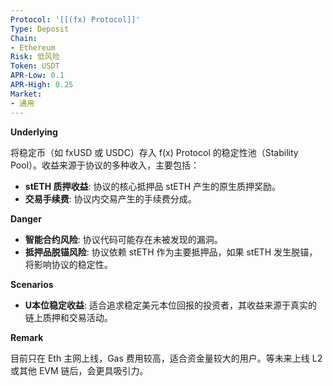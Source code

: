 ```yaml
---
Protocol: '[[(fx) Protocol]]'
Type: Deposit
Chain:
- Ethereum
Risk: 低风险
Token: USDT
APR-Low: 0.1
APR-High: 0.25
Market:
- 通用
---
```

**Underlying**

将稳定币（如 fxUSD 或 USDC）存入 f(x) Protocol 的稳定性池（Stability Pool）。收益来源于协议的多种收入，主要包括：
- **stETH 质押收益**: 协议的核心抵押品 stETH 产生的原生质押奖励。
- **交易手续费**: 协议内交易产生的手续费分成。

**Danger**

- **智能合约风险**: 协议代码可能存在未被发现的漏洞。
- **抵押品脱锚风险**: 协议依赖 stETH 作为主要抵押品，如果 stETH 发生脱锚，将影响协议的稳定性。

**Scenarios**

- **U本位稳定收益**: 适合追求稳定美元本位回报的投资者，其收益来源于真实的链上质押和交易活动。

**Remark**

目前只在 Eth 主网上线，Gas 费用较高，适合资金量较大的用户。等未来上线 L2 或其他 EVM 链后，会更具吸引力。
